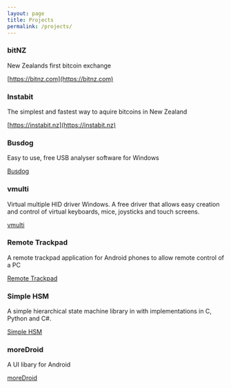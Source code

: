 ```yaml
---
layout: page
title: Projects
permalink: /projects/
---
```


### bitNZ

New Zealands first bitcoin exchange

[https://bitnz.com](https://bitnz.com)

### Instabit

The simplest and fastest way to aquire bitcoins in New Zealand

[https://instabit.nz](https://instabit.nz)

### Busdog

Easy to use, free USB analyser software for Windows

[Busdog](https://github.com/djpnewton/busdog)

### vmulti

Virtual multiple HID driver Windows. A free driver that allows easy creation and control
of virtual keyboards, mice, joysticks and touch screens.

[vmulti](https://github.com/djpnewton/vmulti)

### Remote Trackpad

A remote trackpad application for Android phones to allow remote control of a PC

[Remote Trackpad](/projects/remote-trackpad)

### Simple HSM

A simple hierarchical state machine library in with implementations in C, Python and C#.

[Simple HSM](https://github.com/djpnewton/simplehsm)

### moreDroid

A UI libary for Android

[moreDroid](/projects/moredroid)
